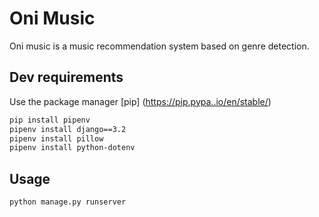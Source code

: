 # Oni Music

Oni music is a music recommendation system based on genre detection.

## Dev requirements
 Use the package manager [pip]
 (https://pip.pypa..io/en/stable/)

 ```bash
pip install pipenv
pipenv install django==3.2
pipenv install pillow
pipenv install python-dotenv
 ```

 ## Usage

 ```
 python manage.py runserver
 ```
